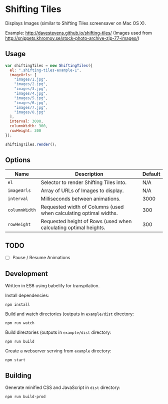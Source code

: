 # Shifting Tiles

Displays Images (similar to Shifting Tiles screensaver on Mac OS X).

Example: http://davestevens.github.io/shifting-tiles/
(Images used from http://snippets.khromov.se/stock-photo-archive-zip-77-images/)

## Usage

```javascript
var shiftingTiles = new ShiftingTiles({
  el: ".shifting-tiles-example-1",
  imageUrls: [
    "images/1.jpg",
    "images/2.jpg",
    "images/3.jpg",
    "images/4.jpg",
    "images/5.jpg",
    "images/6.jpg",
    "images/7.jpg",
    "images/8.jpg"
  ],
  interval: 3000,
  columnWidth: 300,
  rowHeight: 300
});

shiftingTiles.render();
```

## Options

| Name          | Description                                                       | Default |
| ------------- | ----------------------------------------------------------------- | ------- |
| `el`          | Selector to render Shifting Tiles into.                           | N/A     |
| `imageUrls`   | Array of URLs of Images to display.                               | N/A     |
| `interval`    | Milliseconds between animations.                                  | 3000    |
| `columnWidth` | Requested width of Columns (used when calculating optimal widths. | 300     |
| `rowHeight`   | Requested height of Rows (used when calculating optimal heights.  | 300     |

## TODO

- [ ] Pause / Resume Animations

## Development

Written in ES6 using babelify for transpilation.

Install dependencies:
```
npm install
```

Build and watch directories (outputs in `example/dist` directory:
```
npm run watch
```

Build directories (outputs in `example/dist` directory:
```
npm run build
```

Create a webserver serving from `example` directory:
```
npm start
```

## Building

Generate minified CSS and JavaScript in `dist` directory:
```
npm run build-prod
```
